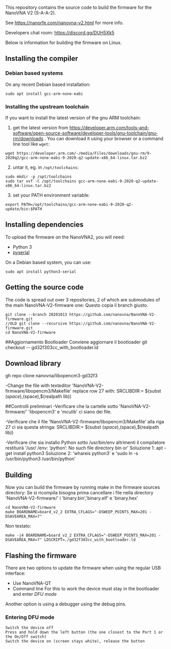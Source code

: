 
This repository contains the source code to build the firmware for the NanoVNA V2 (S-A-A-2).

See https://nanorfe.com/nanovna-v2.html for more info.

Developers chat room: https://discord.gg/DUH5Xk5

Below is information for building the firmware on Linux.

## Installing the compiler

### Debian based systems

On any recent Debian based installation:
``` 
sudo apt install gcc-arm-none-eabi
```

### Installing the upstream toolchain

If you want to install the latest version of the gnu ARM toolchain:

1. get the latest version from https://developer.arm.com/tools-and-software/open-source-software/developer-tools/gnu-toolchain/gnu-rm/downloads . You can download it using your browser or a command line tool like `wget`:
```
wget https://developer.arm.com/-/media/Files/downloads/gnu-rm/9-2020q2/gcc-arm-none-eabi-9-2020-q2-update-x86_64-linux.tar.bz2
```

2. untar it, eg. in `/opt/toolchains`:
```
sudo mkdir -p /opt/toolchains
sudo tar xvf -C /opt/toolchains gcc-arm-none-eabi-9-2020-q2-update-x86_64-linux.tar.bz2
```

3. set your PATH environment variable:
```
export PATH=/opt/toolchains/gcc-arm-none-eabi-9-2020-q2-update/bin:$PATH
```

## Installing dependencies

To upload the firmware on the NanoVNA2, you will need:

- Python 3
- [pyserial](https://github.com/pyserial/pyserial)

On a Debian based system, you can use:

```
sudo apt install python3-serial
```

## Getting the source code

The code is spread out over 3 repositories, 2 of which are submodules of the main NanoVNA-V2-firmware one:
Questo copia il branch giusto.
```
git clone --branch 20201013 https://github.com/nanovna/NanoVNA-V2-firmware.git
//OLD git clone --recursive https://github.com/nanovna/NanoVNA-V2-firmware.git
cd NanoVNA-V2-firmware
```

##Aggiornamento Bootloader
Conviene aggiornare il bootloader
git checkout -- gd32f303cc_with_bootloader.ld

## Download library
gh repo clone nanovna/libopencm3-gd32f3

-Change the file  with texteditor 'NanoVNA-V2-firmware/libopencm3/Makefile' replace row 27 with:
SRCLIBDIR:= $(subst $(space),$(space),$(realpath lib))

##Controlli preliminari
-Verificare che la cartelle sotto 'NanoVNA-V2-firmware/' 'libopencm3' e 'mculib' ci siano dei file.

-Verificare che il file 'NanoVNA-V2-firmware/libopencm3/Makefile' alla riga 27 ci sia questa stringa:
SRCLIBDIR:= $(subst $(space),$(space),$(realpath lib))

-Verificare che sia installo Python sotto /usr/bin/env altrimenti il compilatore restituirà '/usr/ /env: ‘python’: No such file directory bin or'
 Soluzione 1: apt -get install python3
 Soluzione 2: 'whareis python3' e 'sudo ln -s /usr/bin/python3 /usr/bin/python'

## Building
Now you can build the firmware by running make in the firmware sources directory:
Se si ricompila bisogna prima cancellare i file nella directory 'NanoVNA-V2-firmware/' i 'binary.bin','binary.elf' e 'binary.hex'
```
cd NanoVNA-V2-firmware
make BOARDNAME=board_v2_2 EXTRA_CFLAGS="-DSWEEP_POINTS_MAX=201 -DSAVEAREA_MAX=7"
```

Non testato:
```
make -j4 BOARDNAME=board_v2_2 EXTRA_CFLAGS="-DSWEEP_POINTS_MAX=201 -DSAVEAREA_MAX=7" LDSCRIPT=./gd32f303cc_with_bootloader.ld

```

## Flashing the firmware
There are two options to update the firmware when using the regular USB interface:
 - Use NanoVNA-QT
 - Command line
For this to work the device must stay in the bootloader and enter _DFU mode_

Another option is using a debugger using the debug pins.

### Entering DFU mode
```
Switch the device off
Press and hold down the left button (the one closest to the Port 1 or the On/Off switch)
Switch the device on (screen stays white), release the button
```
